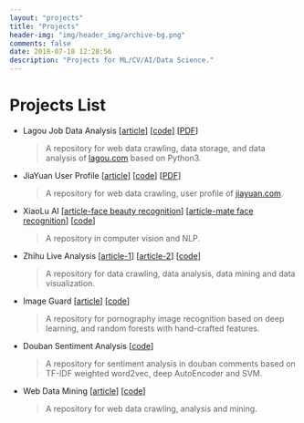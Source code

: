 ```yaml
---
layout: "projects"
title: "Projects"
header-img: "img/header_img/archive-bg.png"
comments: false
date: 2018-07-18 12:28:56
description: "Projects for ML/CV/AI/Data Science."
---
```

# Projects List
* Lagou Job Data Analysis [[article](https://www.zhihu.com/question/36132174/answer/94392659)] [[code](https://github.com/lucasxlu/LagouJob.git)] [[PDF](LagouJob.pdf)]
    > A repository for web data crawling, data storage, and data analysis of [lagou.com](https://www.lagou.com) based on Python3.

* JiaYuan User Profile [[article](https://zhuanlan.zhihu.com/p/24515034)] [[code](https://github.com/lucasxlu/JiaYuan.git)] [[PDF](JiaYuan.pdf)]
    > A repository for web data crawling, user profile of [jiayuan.com](http://www.jiayuan.com/).

* XiaoLu AI [[article-face beauty recognition](https://zhuanlan.zhihu.com/p/29399781)] [[article-mate face recognition](https://zhuanlan.zhihu.com/p/35135539)] [[code](https://github.com/lucasxlu/XiaoLuAI.git)]
    > A repository in computer vision and NLP.

* Zhihu Live Analysis [[article-1](https://zhuanlan.zhihu.com/p/30514792)] [[article-2](https://zhuanlan.zhihu.com/p/31651544)] [[code](https://github.com/lucasxlu/DataHouse.git)]
    > A repository for data crawling, data analysis, data mining and data visualization.

* Image Guard [[article](https://zhuanlan.zhihu.com/p/29016317)] [[code](https://github.com/lucasxlu/XiaoLuAI/tree/master/imgguarder)]
    > A repository for pornography image recognition based on deep learning, and random forests with hand-crafted features.

* Douban Sentiment Analysis [[code](https://github.com/lucasxlu/XiaoLuAI/tree/master/nlp)]
    > A repository for sentiment analysis in douban comments based on TF-IDF weighted word2vec, deep AutoEncoder and SVM.

* Web Data Mining [[article](https://zhuanlan.zhihu.com/p/28954770)] [[code](https://github.com/lucasxlu/DataHouse.git)]
    > A repository for web data crawling, analysis and mining.